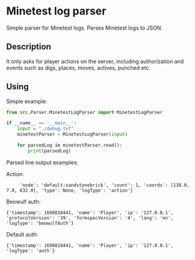# Minetest log parser
Simple parser for Minetest logs. Parses Minetest logs to JSON.

## Description
It only asks for player actions on the server, including authorization and events such as digs, places, moves, actives, punched etc.

## Using
Simple example:

```python
from src.Parser.MinetestLogParser import MinetestLogParser

if __name__ == '__main__':
    input = "./debug.txt"
    minetestParser = MinetestLogParser(input)

    for parsedLog in minetestParser.read():
        print(parsedLog)
```
Parsed line output examples:

Action:
```{'timestamp': 1699117200, 'name': 'Player7', 'action': 'places node', 'meta_action': None,
     'node': 'default:sandstonebrick', 'count': 1, 'coords': [138.0, 7.0, 632.0], 'type': None, 'logType': 'action'}
```
Beowulf auth:
```
{'timestamp': 1698818441, 'name': 'Player', 'ip': '127.0.0.1', 'protocolVersion': '39', 'formspecVersion': '4', 'lang': 'en', 'logType': 'beowulfAuth'}
```
Default auth:
```
{'timestamp': 1698818441, 'name': 'Player', 'ip': '127.0.0.1', 'logType': 'auth'}
```
